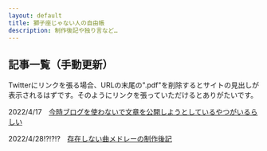 ```yaml
---
layout: default
title: 獅子座じゃない人の自由帳
description: 制作後記や独り言など…
---
```


## 記事一覧（手動更新）

<p>Twitterにリンクを張る場合、URLの末尾の".pdf"を削除するとサイトの見出しが表示されるはずです。そのようにリンクを張っていただけるとありがたいです。</p>
<p>2022/4/17　<a href="https://notleonian.github.io/blog/20220400.pdf">今時ブログを使わないで文章を公開しようとしているやつがいるらしい</a></p>
<p>2022/4/28!?!?!?　<a href="https://notleonian.github.io/blog/20220401.pdf">存在しない曲メドレーの制作後記</a></p>
